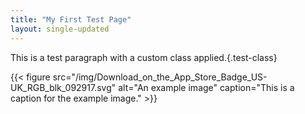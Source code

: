 ```yaml
---
title: "My First Test Page"
layout: single-updated
---
```


This is a test paragraph with a custom class applied.{.test-class}

{{< figure src="/img/Download_on_the_App_Store_Badge_US-UK_RGB_blk_092917.svg" alt="An example image" caption="This is a caption for the example image." >}}
